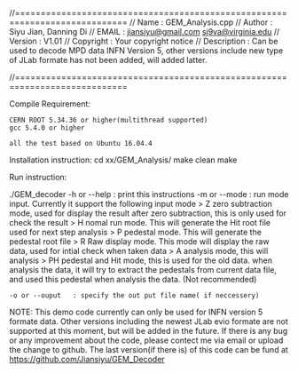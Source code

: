 //============================================================================
// Name        : GEM_Analysis.cpp
// Author      : Siyu Jian, Danning Di
// EMAIL       : jiansiyu@gmail.com   sj9va@virginia.edu
// Version     : V1.01
// Copyright   : Your copyright notice
// Description : Can be used to decode MPD data INFN Version 5, other versions include new type of JLab formate has not been added, will added latter.

//============================================================================

Compile Requirement:
	
	CERN ROOT 5.34.36 or higher(multithread supported)
	gcc 5.4.0 or higher

	all the test based on Ubuntu 16.04.4

Installation instruction:
	cd xx/GEM_Analysis/
	make clean 
	make

Run instruction:
	
./GEM_decoder 
	-h or --help	: print this instructions 
	-m or --mode    : run mode input. 
			  Currently it support the following input mode
				>  Z	zero subtraction mode, used for display the result after zero subtraction, this is only used for check the result
				>  H	nomal run mode. This will generate the Hit root file used for next step analysis 
				>  P	pedestal mode. This will generate the pedestal root file
				>  R	Raw display mode. This mode will display the raw data, used for intial check when taken data
				>  A    analysis mode, this will analysis 
				> PH    pedestal and Hit mode, this is used for the old data. when analysis the data, it will try to extract the pedestals from current data file, and used this pedestal when analysis the data. (Not recommended)

	-o or --ouput	: specify the out put file name( if neccessery)
	


NOTE: 
	This demo code currently can only be used for INFN version 5 formate data. Other versions including the newest JLab evio formate are not supported at this moment, but will be added in the future.
	If there is any bug or any improvement about the code, please contect me via email or upload the change to github.
	The last version(if there is) of this code can be fund at https://github.com/Jiansiyu/GEM_Decoder
